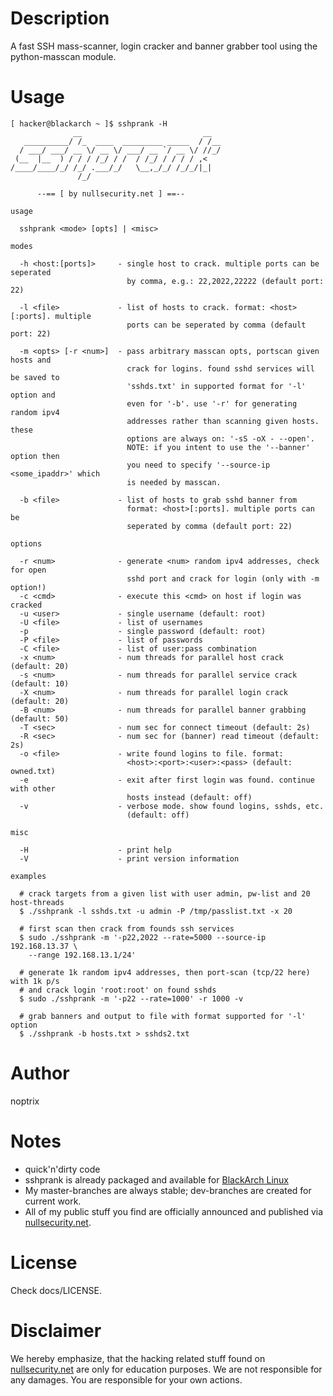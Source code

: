 # Description

A fast SSH mass-scanner, login cracker and banner grabber tool using the
python-masscan module.

# Usage

```
[ hacker@blackarch ~ ]$ sshprank -H
              __                           __
   __________/ /_  ____  _________ _____  / /__
  / ___/ ___/ __ \/ __ \/ ___/ __ `/ __ \/ //_/
 (__  |__  ) / / / /_/ / /  / /_/ / / / / ,<
/____/____/_/ /_/ .___/_/   \__,_/_/ /_/_/|_|
               /_/

      --== [ by nullsecurity.net ] ==--

usage

  sshprank <mode> [opts] | <misc>

modes

  -h <host:[ports]>     - single host to crack. multiple ports can be seperated
                          by comma, e.g.: 22,2022,22222 (default port: 22)

  -l <file>             - list of hosts to crack. format: <host>[:ports]. multiple
                          ports can be seperated by comma (default port: 22)

  -m <opts> [-r <num>]  - pass arbitrary masscan opts, portscan given hosts and
                          crack for logins. found sshd services will be saved to
                          'sshds.txt' in supported format for '-l' option and
                          even for '-b'. use '-r' for generating random ipv4
                          addresses rather than scanning given hosts. these
                          options are always on: '-sS -oX - --open'.
                          NOTE: if you intent to use the '--banner' option then
                          you need to specify '--source-ip <some_ipaddr>' which
                          is needed by masscan.

  -b <file>             - list of hosts to grab sshd banner from
                          format: <host>[:ports]. multiple ports can be
                          seperated by comma (default port: 22)

options

  -r <num>              - generate <num> random ipv4 addresses, check for open
                          sshd port and crack for login (only with -m option!)
  -c <cmd>              - execute this <cmd> on host if login was cracked
  -u <user>             - single username (default: root)
  -U <file>             - list of usernames
  -p                    - single password (default: root)
  -P <file>             - list of passwords
  -C <file>             - list of user:pass combination
  -x <num>              - num threads for parallel host crack (default: 20)
  -s <num>              - num threads for parallel service crack (default: 10)
  -X <num>              - num threads for parallel login crack (default: 20)
  -B <num>              - num threads for parallel banner grabbing (default: 50)
  -T <sec>              - num sec for connect timeout (default: 2s)
  -R <sec>              - num sec for (banner) read timeout (default: 2s)
  -o <file>             - write found logins to file. format:
                          <host>:<port>:<user>:<pass> (default: owned.txt)
  -e                    - exit after first login was found. continue with other
                          hosts instead (default: off)
  -v                    - verbose mode. show found logins, sshds, etc.
                          (default: off)

misc

  -H                    - print help
  -V                    - print version information

examples

  # crack targets from a given list with user admin, pw-list and 20 host-threads
  $ ./sshprank -l sshds.txt -u admin -P /tmp/passlist.txt -x 20

  # first scan then crack from founds ssh services
  $ sudo ./sshprank -m '-p22,2022 --rate=5000 --source-ip 192.168.13.37 \
    --range 192.168.13.1/24'

  # generate 1k random ipv4 addresses, then port-scan (tcp/22 here) with 1k p/s
  # and crack login 'root:root' on found sshds
  $ sudo ./sshprank -m '-p22 --rate=1000' -r 1000 -v

  # grab banners and output to file with format supported for '-l' option
  $ ./sshprank -b hosts.txt > sshds2.txt

```

# Author

noptrix

# Notes

- quick'n'dirty code
- sshprank is already packaged and available for [BlackArch Linux](https://www.blackarch.org/)
- My master-branches are always stable; dev-branches are created for current work.
- All of my public stuff you find are officially announced and published via [nullsecurity.net](https://www.nullsecurity.net).

# License

Check docs/LICENSE.

# Disclaimer
We hereby emphasize, that the hacking related stuff found on
[nullsecurity.net](http://nullsecurity.net/) are only for education purposes.
We are not responsible for any damages. You are responsible for your own
actions.
